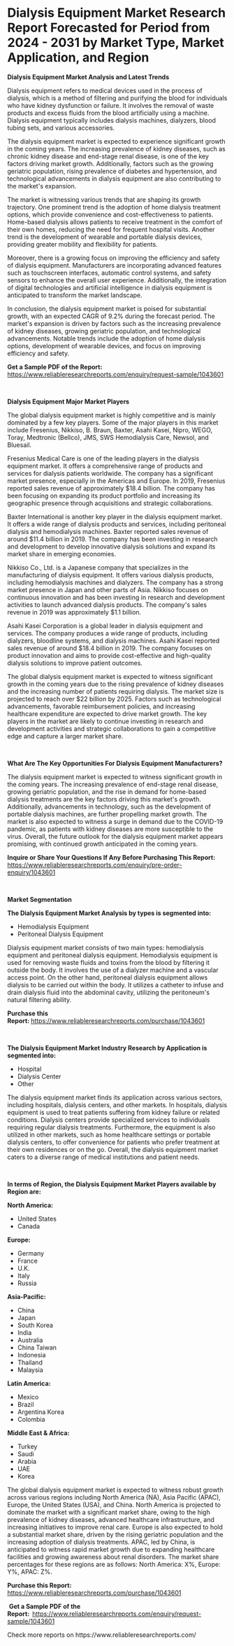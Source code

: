 <p><h1>Dialysis Equipment Market Research Report Forecasted for Period from 2024 -  2031 by Market Type, Market Application, and Region</h1></p><p><strong>Dialysis Equipment Market Analysis and Latest Trends</strong></p>
<p><p>Dialysis equipment refers to medical devices used in the process of dialysis, which is a method of filtering and purifying the blood for individuals who have kidney dysfunction or failure. It involves the removal of waste products and excess fluids from the blood artificially using a machine. Dialysis equipment typically includes dialysis machines, dialyzers, blood tubing sets, and various accessories.</p><p>The dialysis equipment market is expected to experience significant growth in the coming years. The increasing prevalence of kidney diseases, such as chronic kidney disease and end-stage renal disease, is one of the key factors driving market growth. Additionally, factors such as the growing geriatric population, rising prevalence of diabetes and hypertension, and technological advancements in dialysis equipment are also contributing to the market's expansion.</p><p>The market is witnessing various trends that are shaping its growth trajectory. One prominent trend is the adoption of home dialysis treatment options, which provide convenience and cost-effectiveness to patients. Home-based dialysis allows patients to receive treatment in the comfort of their own homes, reducing the need for frequent hospital visits. Another trend is the development of wearable and portable dialysis devices, providing greater mobility and flexibility for patients.</p><p>Moreover, there is a growing focus on improving the efficiency and safety of dialysis equipment. Manufacturers are incorporating advanced features such as touchscreen interfaces, automatic control systems, and safety sensors to enhance the overall user experience. Additionally, the integration of digital technologies and artificial intelligence in dialysis equipment is anticipated to transform the market landscape.</p><p>In conclusion, the dialysis equipment market is poised for substantial growth, with an expected CAGR of 9.2% during the forecast period. The market's expansion is driven by factors such as the increasing prevalence of kidney diseases, growing geriatric population, and technological advancements. Notable trends include the adoption of home dialysis options, development of wearable devices, and focus on improving efficiency and safety.</p></p>
<p><strong>Get a Sample PDF of the Report:&nbsp;</strong> <a href="https://www.reliableresearchreports.com/enquiry/request-sample/1043601">https://www.reliableresearchreports.com/enquiry/request-sample/1043601</a></p>
<p>&nbsp;</p>
<p><strong>Dialysis Equipment Major Market Players</strong></p>
<p><p>The global dialysis equipment market is highly competitive and is mainly dominated by a few key players. Some of the major players in this market include Fresenius, Nikkiso, B. Braun, Baxter, Asahi Kasei, Nipro, WEGO, Toray, Medtronic (Bellco), JMS, SWS Hemodialysis Care, Newsol, and Bluesail.</p><p>Fresenius Medical Care is one of the leading players in the dialysis equipment market. It offers a comprehensive range of products and services for dialysis patients worldwide. The company has a significant market presence, especially in the Americas and Europe. In 2019, Fresenius reported sales revenue of approximately $18.4 billion. The company has been focusing on expanding its product portfolio and increasing its geographic presence through acquisitions and strategic collaborations.</p><p>Baxter International is another key player in the dialysis equipment market. It offers a wide range of dialysis products and services, including peritoneal dialysis and hemodialysis machines. Baxter reported sales revenue of around $11.4 billion in 2019. The company has been investing in research and development to develop innovative dialysis solutions and expand its market share in emerging economies.</p><p>Nikkiso Co., Ltd. is a Japanese company that specializes in the manufacturing of dialysis equipment. It offers various dialysis products, including hemodialysis machines and dialyzers. The company has a strong market presence in Japan and other parts of Asia. Nikkiso focuses on continuous innovation and has been investing in research and development activities to launch advanced dialysis products. The company's sales revenue in 2019 was approximately $1.1 billion.</p><p>Asahi Kasei Corporation is a global leader in dialysis equipment and services. The company produces a wide range of products, including dialyzers, bloodline systems, and dialysis machines. Asahi Kasei reported sales revenue of around $18.4 billion in 2019. The company focuses on product innovation and aims to provide cost-effective and high-quality dialysis solutions to improve patient outcomes.</p><p>The global dialysis equipment market is expected to witness significant growth in the coming years due to the rising prevalence of kidney diseases and the increasing number of patients requiring dialysis. The market size is projected to reach over $22 billion by 2025. Factors such as technological advancements, favorable reimbursement policies, and increasing healthcare expenditure are expected to drive market growth. The key players in the market are likely to continue investing in research and development activities and strategic collaborations to gain a competitive edge and capture a larger market share.</p></p>
<p>&nbsp;</p>
<p><strong>What Are The Key Opportunities For Dialysis Equipment Manufacturers?</strong></p>
<p><p>The dialysis equipment market is expected to witness significant growth in the coming years. The increasing prevalence of end-stage renal disease, growing geriatric population, and the rise in demand for home-based dialysis treatments are the key factors driving this market's growth. Additionally, advancements in technology, such as the development of portable dialysis machines, are further propelling market growth. The market is also expected to witness a surge in demand due to the COVID-19 pandemic, as patients with kidney diseases are more susceptible to the virus. Overall, the future outlook for the dialysis equipment market appears promising, with continued growth anticipated in the coming years.</p></p>
<p><strong>Inquire or Share Your Questions If Any Before Purchasing This Report:</strong> <a href="https://www.reliableresearchreports.com/enquiry/pre-order-enquiry/1043601">https://www.reliableresearchreports.com/enquiry/pre-order-enquiry/1043601</a></p>
<p>&nbsp;</p>
<p><strong>Market Segmentation</strong></p>
<p><strong>The Dialysis Equipment Market Analysis by types is segmented into:</strong></p>
<p><ul><li>Hemodialysis Equipment</li><li>Peritoneal Dialysis Equipment</li></ul></p>
<p><p>Dialysis equipment market consists of two main types: hemodialysis equipment and peritoneal dialysis equipment. Hemodialysis equipment is used for removing waste fluids and toxins from the blood by filtering it outside the body. It involves the use of a dialyzer machine and a vascular access point. On the other hand, peritoneal dialysis equipment allows dialysis to be carried out within the body. It utilizes a catheter to infuse and drain dialysis fluid into the abdominal cavity, utilizing the peritoneum's natural filtering ability.</p></p>
<p><strong>Purchase this Report:&nbsp;</strong><a href="https://www.reliableresearchreports.com/purchase/1043601">https://www.reliableresearchreports.com/purchase/1043601</a></p>
<p>&nbsp;</p>
<p><strong>The Dialysis Equipment Market Industry Research by Application is segmented into:</strong></p>
<p><ul><li>Hospital</li><li>Dialysis Center</li><li>Other</li></ul></p>
<p><p>The dialysis equipment market finds its application across various sectors, including hospitals, dialysis centers, and other markets. In hospitals, dialysis equipment is used to treat patients suffering from kidney failure or related conditions. Dialysis centers provide specialized services to individuals requiring regular dialysis treatments. Furthermore, the equipment is also utilized in other markets, such as home healthcare settings or portable dialysis centers, to offer convenience for patients who prefer treatment at their own residences or on the go. Overall, the dialysis equipment market caters to a diverse range of medical institutions and patient needs.</p></p>
<p>&nbsp;</p>
<p><strong>In terms of Region, the Dialysis Equipment Market Players available by Region are:</strong></p>
<p>
    <p> <strong> North America: </strong>
        <ul>
            <li>United States</li>
            <li>Canada</li>
        </ul>
        </p> 
    <p> <strong> Europe: </strong>
        <ul>
            <li>Germany</li>
            <li>France</li>
            <li>U.K.</li>
            <li>Italy</li>
            <li>Russia</li>
        </ul>
        </p> 
    <p> <strong> Asia-Pacific: </strong>
        <ul>
            <li>China</li>
            <li>Japan</li>
            <li>South Korea</li>
            <li>India</li>
            <li>Australia</li>
            <li>China Taiwan</li>
            <li>Indonesia</li>
            <li>Thailand</li>
            <li>Malaysia</li>
        </ul>
        </p> 
    <p> <strong> Latin America: </strong>
        <ul>
            <li>Mexico</li>
            <li>Brazil</li>
            <li>Argentina Korea</li>
            <li>Colombia</li>
        </ul>
        </p> 
    <p> <strong> Middle East & Africa: </strong>
        <ul>
            <li>Turkey</li>
            <li>Saudi</li>
            <li>Arabia</li>
            <li>UAE</li>
            <li>Korea</li>
        </ul>
    </p>
    </p>
<p><p>The global dialysis equipment market is expected to witness robust growth across various regions including North America (NA), Asia Pacific (APAC), Europe, the United States (USA), and China. North America is projected to dominate the market with a significant market share, owing to the high prevalence of kidney diseases, advanced healthcare infrastructure, and increasing initiatives to improve renal care. Europe is also expected to hold a substantial market share, driven by the rising geriatric population and the increasing adoption of dialysis treatments. APAC, led by China, is anticipated to witness rapid market growth due to expanding healthcare facilities and growing awareness about renal disorders. The market share percentages for these regions are as follows: North America: X%, Europe: Y%, APAC: Z%.</p></p>
<p><strong>Purchase this Report: </strong><a href="https://www.reliableresearchreports.com/purchase/1043601">https://www.reliableresearchreports.com/purchase/1043601</a></p>
<p>&nbsp;<strong>Get a Sample PDF of the Report:&nbsp;&nbsp;</strong><a href="https://www.reliableresearchreports.com/enquiry/request-sample/1043601">https://www.reliableresearchreports.com/enquiry/request-sample/1043601</a></p>
<p><strong></strong></p>
<p>Check more reports on https://www.reliableresearchreports.com/</p>